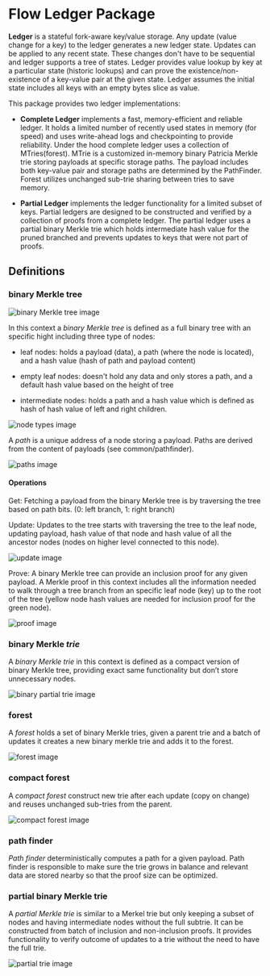 # Flow Ledger Package

**Ledger** is a stateful fork-aware key/value storage. Any update (value change for a key) to the ledger generates a new ledger state. Updates can be applied to any recent state. These changes don't have to be sequential and ledger supports a tree of states. Ledger provides value lookup by key at a particular state (historic lookups) and can prove the existence/non-existence of a key-value pair at the given state. Ledger assumes the initial state includes all keys with an empty bytes slice as value.

This package provides two ledger implementations:

- **Complete Ledger** implements a fast, memory-efficient and reliable ledger. It holds a limited number of recently used states in memory (for speed) and uses write-ahead logs and checkpointing to provide reliability. Under the hood complete ledger uses a collection of MTries(forest). MTrie is a customized in-memory binary Patricia Merkle trie storing payloads at specific storage paths. The payload includes both key-value pair and storage paths are determined by the PathFinder. Forest utilizes unchanged sub-trie sharing between tries to save memory.

- **Partial Ledger** implements the ledger functionality for a limited subset of keys. Partial ledgers are designed to be constructed and verified by a collection of proofs from a complete ledger. The partial ledger uses a partial binary Merkle trie which holds intermediate hash value for the pruned branched and prevents updates to keys that were not part of proofs.

## Definitions

### binary Merkle tree

![binary Merkle tree image](/ledger/docs/binary_merkle_tree.png?raw=true "binary Merkle tree" )

In this context a *binary Merkle tree* is defined as a full binary tree with an specific hight including three type of nodes:

- leaf nodes: holds a payload (data), a path (where the node is located), and a hash value (hash of path and payload content)

- empty leaf nodes: doesn't hold any data and only stores a path, and a default hash value based on the height of tree

- intermediate nodes: holds a path and a hash value which is defined as hash of hash value of left and right children.

![node types image](/ledger/docs/node_types.png)

A *path* is a unique address of a node storing a payload. Paths are derived from the content of payloads (see common/pathfinder).

![paths image](/ledger/docs/paths.png?raw=true "paths")

#### Operations

Get: Fetching a payload from the binary Merkle tree is by traversing the tree based on path bits. (0: left branch, 1: right branch)

Update: Updates to the tree starts with traversing the tree to the leaf node, updating payload, hash value of that node and hash value of all the ancestor nodes (nodes on higher level connected to this node).

![update image](/ledger/docs/tree_update.gif?raw=true "update")

Prove: A binary Merkle tree can provide an inclusion proof for any given payload. A Merkle proof in this context includes all the information needed to walk through a tree branch from an specific leaf node (key) up to the root of the tree (yellow node hash values are needed for inclusion proof for the green node).

![proof image](/ledger/docs/proof.png?raw=true "proof")

### binary Merkle *trie*
A *binary Merkle trie* in this context is defined as a compact version of binary Merkle tree, providing exact same functionality but don’t store unnecessary nodes.

![binary partial trie image](/ledger/docs/trie_update.gif?raw=true "binary partial trie")

### forest 
A *forest* holds a set of binary Merkle tries, given a parent trie and a batch of updates it creates a new binary merkle trie and adds it to the forest.

![forest image](/ledger/docs/forest.png?raw=true "forest")

### compact forest 
A *compact forest* construct new trie after each update (copy on change) and reuses unchanged sub-tries from the parent.

![compact forest image](/ledger/docs/reuse_sub_trees.gif?raw=true "compact forest")

### path finder 
*Path finder* deterministically computes a path for a given payload. Path finder is responsible to make sure the trie grows in balance and relevant data are stored nearby so that the proof size can be optimized.

### partial binary Merkle trie
A *partial Merkle trie* is similar to a Merkel trie but only keeping a subset of nodes and having intermediate nodes without the full subtrie. It can be constructed from batch of inclusion and non-inclusion proofs. It provides functionality to verify outcome of updates to a trie without the need to have the full trie.

![partial trie image](/ledger/docs/partial_trie.png?raw=true "partial trie")
